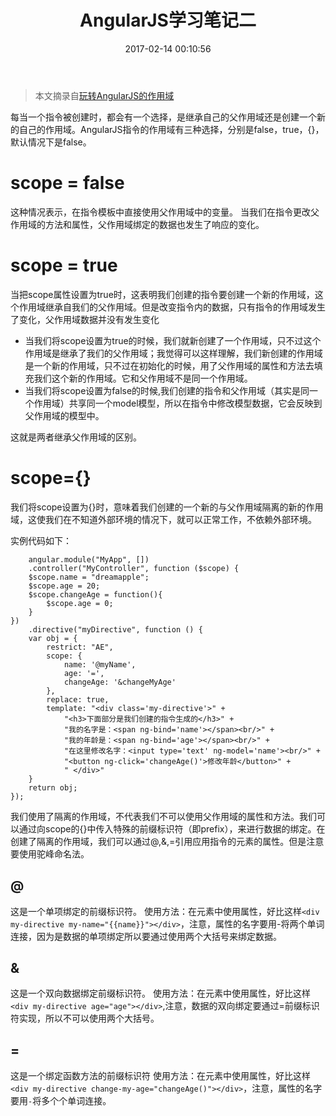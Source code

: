 ﻿---
title: AngularJS学习笔记二
date: 2017-02-14 00:10:56
tags: AngularJS
---

>本文摘录自[玩转AngularJS的作用域][1]

每当一个指令被创建时，都会有一个选择，是继承自己的父作用域还是创建一个新的自己的作用域。AngularJS指令的作用域有三种选择，分别是false，true，{}，默认情况下是false。

# scope = false

这种情况表示，在指令模板中直接使用父作用域中的变量。
当我们在指令更改父作用域的方法和属性，父作用域绑定的数据也发生了响应的变化。

# scope = true 

当把scope属性设置为true时，这表明我们创建的指令要创建一个新的作用域，这个作用域继承自我们的父作用域。但是改变指令内的数据，只有指令的作用域发生了变化，父作用域数据并没有发生变化


- 当我们将scope设置为true的时候，我们就新创建了一个作用域，只不过这个作用域是继承了我们的父作用域；我觉得可以这样理解，我们新创建的作用域是一个新的作用域，只不过在初始化的时候，用了父作用域的属性和方法去填充我们这个新的作用域。它和父作用域不是同一个作用域。
- 当我们将scope设置为false的时候,我们创建的指令和父作用域（其实是同一个作用域）共享同一个model模型，所以在指令中修改模型数据，它会反映到父作用域的模型中。

这就是两者继承父作用域的区别。

# scope={}

我们将scope设置为{}时，意味着我们创建的一个新的与父作用域隔离的新的作用域，这使我们在不知道外部环境的情况下，就可以正常工作，不依赖外部环境。

实例代码如下：

        angular.module("MyApp", [])
        .controller("MyController", function ($scope) {
        $scope.name = "dreamapple";
        $scope.age = 20;
        $scope.changeAge = function(){
            $scope.age = 0;
        }
    })
        .directive("myDirective", function () {
        var obj = {
            restrict: "AE",
            scope: {
                name: '@myName',
                age: '=',
                changeAge: '&changeMyAge'
            },
            replace: true,
            template: "<div class='my-directive'>" +
                "<h3>下面部分是我们创建的指令生成的</h3>" +
                "我的名字是：<span ng-bind='name'></span><br/>" +
                "我的年龄是：<span ng-bind='age'></span><br/>" +
                "在这里修改名字：<input type='text' ng-model='name'><br/>" +
                "<button ng-click='changeAge()'>修改年龄</button>" +
                " </div>"
        }
        return obj;
    });
    
    
我们使用了隔离的作用域，不代表我们不可以使用父作用域的属性和方法。我们可以通过向scope的{}中传入特殊的前缀标识符（即prefix），来进行数据的绑定。在创建了隔离的作用域，我们可以通过@,&,=引用应用指令的元素的属性。但是注意要使用驼峰命名法。

## @

这是一个单项绑定的前缀标识符。
使用方法：在元素中使用属性，好比这样`<div my-directive my-name="{{name}}"></div>`，注意，属性的名字要用-将两个单词连接，因为是数据的单项绑定所以要通过使用两个大括号来绑定数据。

## &

这是一个双向数据绑定前缀标识符。
使用方法：在元素中使用属性，好比这样`<div my-directive age="age"></div>`,注意，数据的双向绑定要通过=前缀标识符实现，所以不可以使用两个大括号。

## =

这是一个绑定函数方法的前缀标识符
使用方法：在元素中使用属性，好比这样`<div my-directive change-my-age="changeAge()"></div>`，注意，属性的名字要用`-`将多个个单词连接。


  [1]: https://segmentfault.com/a/1190000002773689